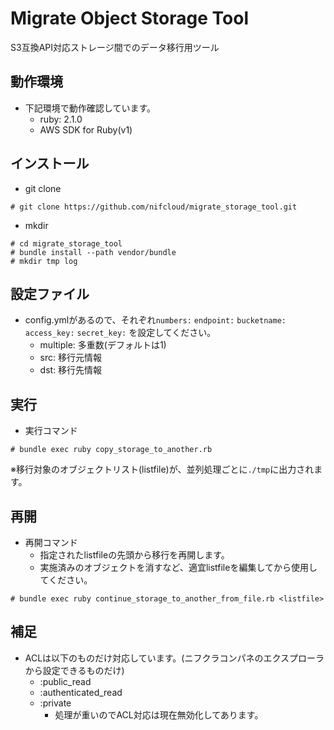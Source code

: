 # Migrate Object Storage Tool

S3互換API対応ストレージ間でのデータ移行用ツール

## 動作環境
* 下記環境で動作確認しています。
    - ruby: 2.1.0 
    - AWS SDK for Ruby(v1)

## インストール
* git clone
```
# git clone https://github.com/nifcloud/migrate_storage_tool.git
```
* mkdir
```
# cd migrate_storage_tool
# bundle install --path vendor/bundle
# mkdir tmp log
```

## 設定ファイル
* config.ymlがあるので、それぞれ`numbers:` `endpoint:` `bucketname:` `access_key:` `secret_key:` を設定してください。
    - multiple: 多重数(デフォルトは1)
    - src: 移行元情報 
    - dst: 移行先情報

## 実行
* 実行コマンド
```
# bundle exec ruby copy_storage_to_another.rb
```
※移行対象のオブジェクトリスト(listfile)が、並列処理ごとに`./tmp`に出力されます。


## 再開
* 再開コマンド
    - 指定されたlistfileの先頭から移行を再開します。
    - 実施済みのオブジェクトを消すなど、適宜listfileを編集してから使用してください。
```
# bundle exec ruby continue_storage_to_another_from_file.rb <listfile>
```

## 補足
* ACLは以下のものだけ対応しています。(ニフクラコンパネのエクスプローラから設定できるものだけ)
    - :public_read
    - :authenticated_read
    - :private
        - 処理が重いのでACL対応は現在無効化してあります。

